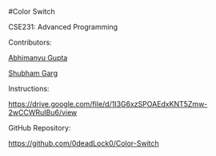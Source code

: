 #Color Switch

CSE231: Advanced Programming

Contributors:

[Abhimanyu Gupta](abhimanyu19226@iiitd.ac.in)

[Shubham Garg](shubham2019336@iiitd.ac.in)

Instructions:

https://drive.google.com/file/d/1I3G6xzSPOAEdxKNT5Zmw-2wCCWRuIBu6/view

GitHub Repository:

https://github.com/0deadLock0/Color-Switch
